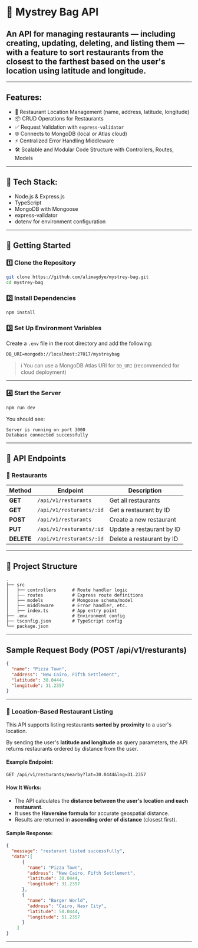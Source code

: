 # 🎒 Mystrey Bag API
An API for managing restaurants — including creating, updating, deleting, and listing them — with a feature to sort restaurants from the closest to the farthest based on the user's location using latitude and longitude.
--

---

##  Features:

* 📍 Restaurant Location Management (name, address, latitude, longitude)
* 📦 CRUD Operations for Restaurants
* ✅ Request Validation with `express-validator`
* 🌐 Connects to MongoDB (local or Atlas cloud)
* ⚡ Centralized Error Handling Middleware
* 🛠 Scalable and Modular Code Structure with Controllers, Routes, Models

---

## 🧰 Tech Stack:

* Node.js & Express.js
* TypeScript
* MongoDB with Mongoose
* express-validator
* dotenv for environment configuration

---

## 🚀 Getting Started

### 1️⃣ Clone the Repository

```bash
git clone https://github.com/alimagdye/mystrey-bag.git
cd mystrey-bag
```

### 2️⃣ Install Dependencies

```bash
npm install
```

### 3️⃣ Set Up Environment Variables

Create a `.env` file in the root directory and add the following:

```env
DB_URI=mongodb://localhost:27017/mystreybag
```

> ℹ️ You can use a MongoDB Atlas URI for `DB_URI` (recommended for cloud deployment)

---

### 4️⃣ Start the Server

```bash
npm run dev
```

You should see:

```
Server is running on port 3000
Database connected successfully
```

---

## 📖 API Endpoints

### 📍 Restaurants

| Method     | Endpoint                 | Description               |
| ---------- | ------------------------ | ------------------------- |
| **GET**    | `/api/v1/resturants`     | Get all restaurants       |
| **GET**    | `/api/v1/resturants/:id` | Get a restaurant by ID    |
| **POST**   | `/api/v1/resturants`     | Create a new restaurant   |
| **PUT**    | `/api/v1/resturants/:id` | Update a restaurant by ID |
| **DELETE** | `/api/v1/resturants/:id` | Delete a restaurant by ID |

---

## 📂 Project Structure

```
.
├── src
│   ├── controllers      # Route handler logic
│   ├── routes           # Express route definitions
│   ├── models           # Mongoose schema/model
│   ├── middleware       # Error handler, etc.
│   ├── index.ts         # App entry point
├── .env                 # Environment config
├── tsconfig.json        # TypeScript config
└── package.json
```

---

##  Sample Request Body (POST /api/v1/resturants)

```json
{
  "name": "Pizza Town",
  "address": "New Cairo, Fifth Settlement",
  "latitude": 30.0444,
  "longitude": 31.2357
}
```


---

### 📍 Location-Based Restaurant Listing

This API supports listing restaurants **sorted by proximity** to a user's location.

By sending the user's **latitude and longitude** as query parameters, the API returns restaurants ordered by distance from the user.

####  Example Endpoint:

```
GET /api/v1/resturants/nearby?lat=30.0444&lng=31.2357
```

####  How It Works:

* The API calculates the **distance between the user's location and each restaurant**.
* It uses the **Haversine formula** for accurate geospatial distance.
* Results are returned in **ascending order of distance** (closest first).

####  Sample Response:

```json
{
  "message": "resturant listed successfully",
  "data":[
      {
        "name": "Pizza Town",
        "address": "New Cairo, Fifth Settlement",
        "latitude": 30.0444,
        "longitude": 31.2357
      },
      {
        "name": "Burger World",
        "address": "Cairo, Nasr City",
        "latitude": 50.0444,
        "longitude": 51.2357
      }
    ]
}
```

---
